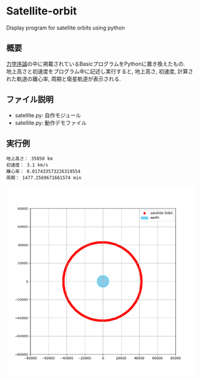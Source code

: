 # Satellite-orbit
Display program for satellite orbits using python

## 概要
[力学序論](https://www.kinokuniya.co.jp/f/dsg-01-9784563034597)の中に掲載されているBasicプログラムをPythonに置き換えたもの.  
地上高さと初速度をプログラム中に記述し実行すると, 地上高さ, 初速度, 計算された軌道の離心率, 周期と衛星軌道が表示される.

## ファイル説明
- satellite.py: 自作モジュール
- satellite.py: 動作デモファイル

## 実行例
```
地上高さ： 35850 km
初速度： 3.1 km/s
離心率： 0.017433573226319554
周期： 1477.2569671661574 min
```
![衛星軌道](https://github.com/KKawaguchi1219/satellite-orbit/blob/picture/Figure_1.png)
